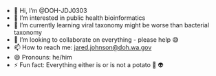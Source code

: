 - 👋 Hi, I’m @DOH-JDJ0303
- 👀 I’m interested in public health bioinformatics
- 🌱 I’m currently learning viral taxonomy might be worse than bacterial taxonomy
- 💞️ I’m looking to collaborate on everything - please help :sweat_smile:
- 📫 How to reach me: jared.johnson@doh.wa.gov
- 😄 Pronouns: he/him
- ⚡ Fun fact: Everything either is or is not a potato :sweet_potato: :alien:
